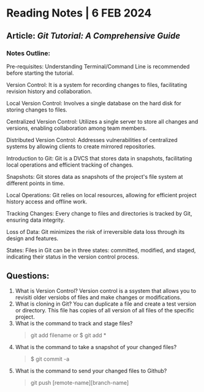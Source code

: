 # **Reading Notes | 6 FEB 2024**

## Article: _Git Tutorial: A Comprehensive Guide_

### **Notes Outline:**

Pre-requisites: Understanding Terminal/Command Line is recommended before starting the tutorial.  

Version Control: It is a system for recording changes to files, facilitating revision history and collaboration. 

Local Version Control: Involves a single database on the hard disk for storing changes to files.  

Centralized Version Control: Utilizes a single server to store all changes and versions, enabling collaboration among team members. 
 
 Distributed Version Control: Addresses vulnerabilities of centralized systems by allowing clients to create mirrored repositories. 
 
 Introduction to Git: Git is a DVCS that stores data in snapshots, facilitating local operations and efficient tracking of changes.  
 
 Snapshots: Git stores data as snapshots of the project's file system at different points in time.  
 
 Local Operations: Git relies on local resources, allowing for efficient project history access and offline work.  
 
 Tracking Changes: Every change to files and directories is tracked by Git, ensuring data integrity.  
 
 Loss of Data: Git minimizes the risk of irreversible data loss through its design and features.  
 
 States: Files in Git can be in three states: committed, modified, and staged, indicating their status in the version control process.

## **Questions:**

1. What is Version Control?
   Version control is a ssystem that allows you to revisiti older versiobs of files and make changes or modifications. 
3. What is cloning in Git?
   You can duplicate a file and create a test version or directory. This file has copies of all version of all files of the specific project. 
5. What is the command to track and stage files?
   > git add filename or $ git add *
7. What is the command to take a snapshot of your changed files?
   > $ git commit -a
9. What is the command to send your changed files to Github?
   > git push [remote-name][branch-name]

